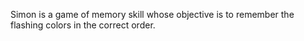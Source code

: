 Simon is a game of memory skill whose objective is to remember the flashing colors in the correct order.
